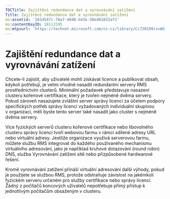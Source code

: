 ```yaml
---
TOCTitle: Zajištění redundance dat a vyrovnávání zatížení
Title: Zajištění redundance dat a vyrovnávání zatížení
ms:assetid: '162d547c-78a7-4848-b43e-58e481832af2'
ms:contentKeyID: 18113195
ms:mtpsurl: 'https://technet.microsoft.com/cs-cz/library/Cc720199(v=WS.10)'
---
```


Zajištění redundance dat a vyrovnávání zatížení
===============================================

Chcete-li zajistit, aby uživatelé mohli získávat licence a publikovat obsah, kdykoli potřebují, je velmi vhodné nasadit redundantní servery RMS prostřednictvím clusterů. Minimální požadavek představuje nasazení clusteru kořenové certifikace, který je tvořen nejméně dvěma servery. Pokud zároveň nasazujete zvláštní server správy licencí za účelem podpory specifických potřeb správy licencí vyžadovaných individuální skupinou v organizaci, měli byste tento server také nasadit jako cluster s nejméně dvěma servery.

Více fyzických serverů clusteru kořenové certifikace nebo libovolného clusteru správy licencí tvoří webovou farmu v rámci sdílené adresy URL nebo virtuální adresy. Jestliže organizace využívá serverovou farmu, můžete službu RMS integrovat do každého používaného mechanismu virtuálního adresování, jako je například kruhové dotazování (round robin) DNS, služba Vyrovnávání zatížení sítě nebo přizpůsobené hardwarové řešení.

Kromě vyrovnávání zatížení přináší virtuální adresování další výhody, pokud je použijete se službou RMS, protože odstraňuje závislost na jakémkoli fyzickém serveru určeném pro služby certifikace nebo správy licencí. Žádný z počítačů koncových uživatelů nepotřebuje přímý přístup k jednotlivým počítačům obsaženým v clusteru.
